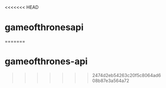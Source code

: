 <<<<<<< HEAD
# gameofthronesapi
=======
# gameofthrones-api
>>>>>>> 2474d2eb54263c20f5c8064ad608b87e3a564a72
